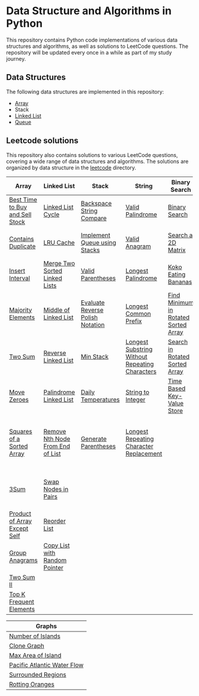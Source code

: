 # Data Structure and Algorithms in Python

This repository contains Python code implementations of various data structures and algorithms, as well as solutions to LeetCode questions. The repository will be updated every once in a while as part of my study journey.

## Data Structures

The following data structures are implemented in this repository:

- [Array](https://github.com/azfarjef/dsa/tree/main/array)
- Stack
- [Linked List](https://github.com/azfarjef/dsa/tree/main/linkedlist)
- [Queue](https://github.com/azfarjef/dsa/tree/main/queue)

## Leetcode solutions

This repository also contains solutions to various LeetCode questions, covering a wide range of data structures and algorithms. The solutions are organized by data structure in the [leetcode](https://github.com/azfarjef/dsa/tree/main/leetcode) directory.

| Array                                                                                                                                   | Linked List                                                                                                                                     | Stack                                                                                                                               | String                                                                                                                                                             | Binary Search                                                                                                                                           | Trees                                                                                                                                                                   | Backtracking                                                                                               |
| --------------------------------------------------------------------------------------------------------------------------------------- | ----------------------------------------------------------------------------------------------------------------------------------------------- | ----------------------------------------------------------------------------------------------------------------------------------- | ------------------------------------------------------------------------------------------------------------------------------------------------------------------ | ------------------------------------------------------------------------------------------------------------------------------------------------------- | ----------------------------------------------------------------------------------------------------------------------------------------------------------------------- | ---------------------------------------------------------------------------------------------------------- |
| [Best Time to Buy and Sell Stock](https://github.com/azfarjef/dsa/tree/main/leetcode/array/Best%20Time%20to%20Buy%20and%20Sell%20Stock) | [Linked List Cycle](https://github.com/azfarjef/dsa/tree/main/leetcode/linked_list/Linked%20List%20Cycle)                                       | [Backspace String Compare](https://github.com/azfarjef/dsa/tree/main/leetcode/stack/Backspace%20String%20Compare)                   | [Valid Palindrome](https://github.com/azfarjef/dsa/tree/main/leetcode/string/Valid%20Palindrome)                                                                   | [Binary Search](https://github.com/azfarjef/dsa/tree/main/leetcode/binary_search/Binary%20Search)                                                       | [Invert Binary Tree](https://github.com/azfarjef/dsa/tree/main/leetcode/trees/Invert%20Binary%20Tree)                                                                   | [Subsets](https://github.com/azfarjef/dsa/tree/main/leetcode/backtracking/Subsets)                         |
| [Contains Duplicate](https://github.com/azfarjef/dsa/tree/main/leetcode/array/Contains%20Duplicate)                                     | [LRU Cache](https://github.com/azfarjef/dsa/tree/main/leetcode/linked_list/LRU%20Cache)                                                         | [Implement Queue using Stacks](https://github.com/azfarjef/dsa/tree/main/leetcode/stack/Implement%20Queue%20using%20Stacks)         | [Valid Anagram](https://github.com/azfarjef/dsa/tree/main/leetcode/string/Valid%20Anagram)                                                                         | [Search a 2D Matrix](https://github.com/azfarjef/dsa/tree/main/leetcode/binary_search/Search%20a%202D%20Matrix)                                         | [Maximum Depth of Binary Tree](https://github.com/azfarjef/dsa/tree/main/leetcode/trees/Maximum%20Depth%20of%20Binary%20Tree)                                           | [Combination Sum](https://github.com/azfarjef/dsa/tree/main/leetcode/backtracking/Combination%20Sum)       |
| [Insert Interval](https://github.com/azfarjef/dsa/tree/main/leetcode/array/Insert%20Interval)                                           | [Merge Two Sorted Linked Lists](https://github.com/azfarjef/dsa/tree/main/leetcode/linked_list/Merge%20Two%20Sorted%20Linked%20Lists)           | [Valid Parentheses](https://github.com/azfarjef/dsa/tree/main/leetcode/stack/Valid%20Parentheses)                                   | [Longest Palindrome](https://github.com/azfarjef/dsa/tree/main/leetcode/string/Longest%20Palindrome)                                                               | [Koko Eating Bananas](https://github.com/azfarjef/dsa/tree/main/leetcode/binary_search/Koko%20Eating%20Bananas)                                         | [Diameter of Binary Tree](https://github.com/azfarjef/dsa/tree/main/leetcode/trees/Diameter%20of%20Binary%20Tree)                                                       | [Permutations](https://github.com/azfarjef/dsa/tree/main/leetcode/backtracking/Permutations)               |
| [Majority Elements](https://github.com/azfarjef/dsa/tree/main/leetcode/array/Majority%20Elements)                                       | [Middle of Linked List](https://github.com/azfarjef/dsa/tree/main/leetcode/linked_list/Middle%20of%20Linked%20List)                             | [Evaluate Reverse Polish Notation](https://github.com/azfarjef/dsa/tree/main/leetcode/stack/Evaluate%20Reverse%20Polish%20Notation) | [Longest Common Prefix](https://github.com/azfarjef/dsa/tree/main/leetcode/string/Longest%20Common%20Prefix)                                                       | [Find Minimum in Rotated Sorted Array](https://github.com/azfarjef/dsa/tree/main/leetcode/binary_search/Find%20Minimum%20in%20Rotated%20Sorted%20Array) | [Balanced Binary Tree](https://github.com/azfarjef/dsa/tree/main/leetcode/trees/Balanced%20Binary%20Tree)                                                               | [Subsets II](https://github.com/azfarjef/dsa/tree/main/leetcode/backtracking/Subsets%20II)                 |
| [Two Sum](https://github.com/azfarjef/dsa/tree/main/leetcode/array/Two%20Sum)                                                           | [Reverse Linked List](https://github.com/azfarjef/dsa/tree/main/leetcode/linked_list/Reverse%20Linked%20List)                                   | [Min Stack](https://github.com/azfarjef/dsa/tree/main/leetcode/stack/Min%20Stack)                                                   | [Longest Substring Without Repeating Characters](https://github.com/azfarjef/dsa/tree/main/leetcode/string/Longest%20Substring%20Without%20Repeating%20Characters) | [Search in Rotated Sorted Array](https://github.com/azfarjef/dsa/tree/main/leetcode/binary_search/Search%20in%20Rotated%20Sorted%20Array)               | [Same Tree](https://github.com/azfarjef/dsa/tree/main/leetcode/trees/Same%20Tree)                                                                                       | [Combination Sum II](https://github.com/azfarjef/dsa/tree/main/leetcode/backtracking/Combination%Sum%20II) |
| [Move Zeroes](https://github.com/azfarjef/dsa/tree/main/leetcode/array/Move%20Zeroes)                                                   | [Palindrome Linked List](https://github.com/azfarjef/dsa/tree/main/leetcode/linked_list/Palindrome%20Linked%20List)                             | [Daily Temperatures](https://github.com/azfarjef/dsa/tree/main/leetcode/stack/Daily%20Temperatures)                                 | [String to Integer](https://github.com/azfarjef/dsa/tree/main/leetcode/string/String%20to%20Integer)                                                               | [Time Based Key-Value Store](https://github.com/azfarjef/dsa/tree/main/leetcode/binary_search/Time%20Based%20Key-Value%20Store)                         | [Subtree to Another Tree](https://github.com/azfarjef/dsa/tree/main/leetcode/trees/Subtree%20to%20Another%20Tree)                                                       | [Word Search](https://github.com/azfarjef/dsa/tree/main/leetcode/backtracking/Word%20Search)               |
| [Squares of a Sorted Array](https://github.com/azfarjef/dsa/tree/main/leetcode/array/Squares%20of%20a%20Sorted%20Array)                 | [Remove Nth Node From End of List](https://github.com/azfarjef/dsa/tree/main/leetcode/linked_list/Remove%20Nth%20Node%20From%20End%20of%20List) | [Generate Parentheses](https://github.com/azfarjef/dsa/tree/main/leetcode/stack/Generate%20Parentheses)                             | [Longest Repeating Character Replacement](https://github.com/azfarjef/dsa/tree/main/leetcode/string/Longest%20Repeating%20Character%20Replacement)                 |                                                                                                                                                         | [Lowest Common Ancestor of a Binary Search Tree](https://github.com/azfarjef/dsa/tree/main/leetcode/trees/Lowest%20Common%20Ancestor%20of%20a%20Binary%20Search%20Tree) |                                                                                                            |
| [3Sum](https://github.com/azfarjef/dsa/tree/main/leetcode/array/3Sum)                                                                   | [Swap Nodes in Pairs](https://github.com/azfarjef/dsa/tree/main/leetcode/linked_list/Swap%20Nodes%20in%20Pairs)                                 |                                                                                                                                     |                                                                                                                                                                    |                                                                                                                                                         | [Binary Tree Level Order Traversal](https://github.com/azfarjef/dsa/tree/main/leetcode/trees/Binary%20Tree%20Level%20Order%20Traversal)                                 |                                                                                                            |
| [Product of Array Except Self](https://github.com/azfarjef/dsa/tree/main/leetcode/array/Product%20of%20Array%20Except%20Self)           | [Reorder List](https://github.com/azfarjef/dsa/tree/main/leetcode/linked_list/Reorder%20List)                                                   |                                                                                                                                     |                                                                                                                                                                    |                                                                                                                                                         |                                                                                                                                                                         |                                                                                                            |
| [Group Anagrams](https://github.com/azfarjef/dsa/tree/main/leetcode/hashmap/Group%20Anagrams)                                           | [Copy List with Random Pointer](https://github.com/azfarjef/dsa/tree/main/leetcode/linked_list/Copy%20List%20with%20Random%20Pointer)           |                                                                                                                                     |                                                                                                                                                                    |                                                                                                                                                         |                                                                                                                                                                         |                                                                                                            |
| [Two Sum II](https://github.com/azfarjef/dsa/tree/main/leetcode/array/Two%20Sum%20II)                                                   |                                                                                                                                                 |                                                                                                                                     |                                                                                                                                                                    |                                                                                                                                                         |                                                                                                                                                                         |                                                                                                            |
| [Top K Frequent Elements](https://github.com/azfarjef/dsa/tree/main/leetcode/array/Top%20K%20Frequent%20Elements)                       |                                                                                                                                                 |                                                                                                                                     |                                                                                                                                                                    |                                                                                                                                                         |                                                                                                                                                                         |

| Graphs                                                                                                                     |
| -------------------------------------------------------------------------------------------------------------------------- |
| [Number of Islands](https://github.com/azfarjef/dsa/tree/main/leetcode/graphs/Number%20of%20Islands)                       |
| [Clone Graph](https://github.com/azfarjef/dsa/tree/main/leetcode/graphs/Clone%20Graph)                                     |
| [Max Area of Island](https://github.com/azfarjef/dsa/tree/main/leetcode/graphs/Max%20Area%20of%20Island)                   |
| [Pacific Atlantic Water Flow](https://github.com/azfarjef/dsa/tree/main/leetcode/graphs/Pacific%20Atlantic%20Water%20Flow) |
| [Surrounded Regions](https://github.com/azfarjef/dsa/tree/main/leetcode/graphs/Surrounded%20Regions)                       |
| [Rotting Oranges](https://github.com/azfarjef/dsa/tree/main/leetcode/graphs/Rotting%20Oranges)                             |
